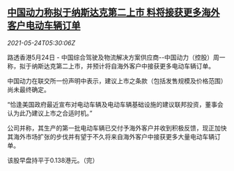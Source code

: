 <!--1621836063000-->
[中国动力称拟于纳斯达克第二上市 料将接获更多海外客户电动车辆订单](https://cn.reuters.com/article/china-dynamics-nasdaq-ipo-0524-idCNKCS2D50BU)
------

<div><i>2021-05-24T05:30:06Z</i></div><p>路透香港5月24日 - 中国综合驾驶及物流解决方案供应商--中国动力（控股）周一称，拟于纳斯达克第二上市，并预计将自海外客户中接获更多电动车辆订单。</p><p>中国动力在联交所一份声明中表示，建议上市之条款（包括发售规模及价格范围）尚未最终确定。</p><p>“恰逢美国政府最近宣布对电动车辆及电动车辆基础设施的建议联邦投资，董事会认为此乃建议上市之合适时机。”</p><p>公司并称，其生产的第一批电动车辆已交付予海外客户并收到积极反馈，现正加快其海外市场扩张的步伐并有望于不久将来自海外客户中接获更多大量电动车辆订单。</p><p>该股早盘持平于0.138港元。（完）</p>
